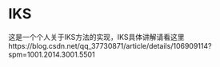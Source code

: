 # IKS
这是一个个人关于IKS方法的实现，IKS具体讲解请看这里https://blog.csdn.net/qq_37730871/article/details/106909114?spm=1001.2014.3001.5501
